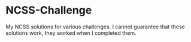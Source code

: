 # NCSS-Challenge
My NCSS solutions for various challenges.
I cannot guarantee that these solutions work, they worked when I completed them.
